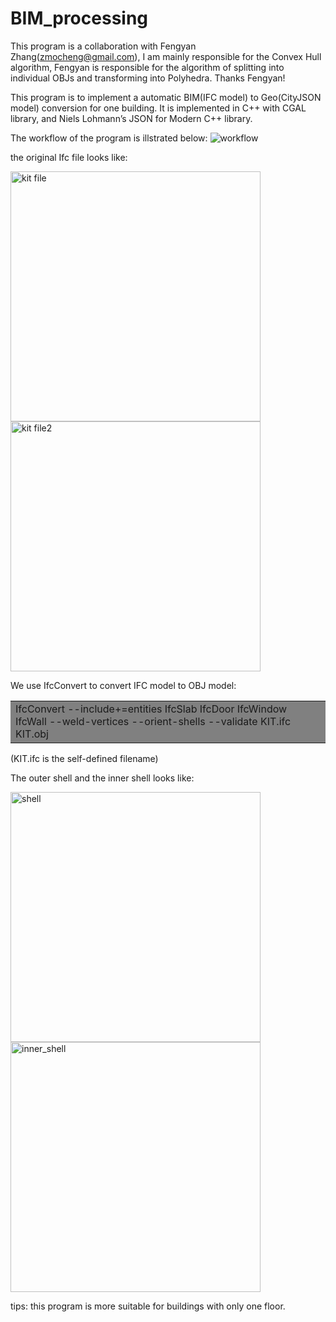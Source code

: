 
# BIM_processing

This program is a collaboration with Fengyan Zhang(zmocheng@gmail.com), I am mainly responsible for the Convex Hull algorithm, Fengyan is responsible for the algorithm of splitting into individual OBJs and transforming into Polyhedra. Thanks Fengyan!

This program is to implement a automatic BIM(IFC model) to Geo(CityJSON model) conversion for one building. It is implemented in C++ with CGAL library, and Niels Lohmann’s JSON for Modern C++ library.

The workflow of the program is illstrated below:
![workflow](https://user-images.githubusercontent.com/75926656/168439483-1f263293-7644-4bc6-872a-c915ae80a4c7.png)


the original Ifc file looks like:

<img width="400" alt="kit file" src="https://user-images.githubusercontent.com/75926656/168441435-8f789f56-4332-456d-94c9-62328e9992c5.png"> <img width="400" alt="kit file2" src="https://user-images.githubusercontent.com/75926656/168441442-eb62b196-1d33-4c77-8d4f-4fe926246c84.png">

We use IfcConvert to convert IFC model to OBJ model:

<table><tr><td bgcolor=gray>IfcConvert --include+=entities IfcSlab IfcDoor IfcWindow IfcWall --weld-vertices --orient-shells --validate KIT.ifc KIT.obj</td></tr></table>

(KIT.ifc is the self-defined filename)

The outer shell and the inner shell looks like:

<img width="400" alt="shell" src="https://user-images.githubusercontent.com/75926656/168441452-503c65ea-e539-4365-8341-2e74e6bdc49d.png"> <img width="400" alt="inner_shell" src="https://user-images.githubusercontent.com/75926656/168441456-231b4856-459b-4676-884f-161a36876e5a.png">

tips: this program is more suitable for buildings with only one floor.
